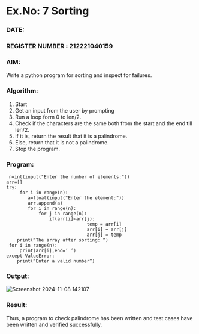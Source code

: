 # Ex.No: 7 Sorting

### DATE:                                                                        
### REGISTER NUMBER :  212221040159
### AIM: 
Write a python program for sorting and inspect for failures. 
### Algorithm:
1. Start
2. Get an input from the user by prompting 
3. Run a loop form 0 to len/2.
4. Check if the characters are the same both from the start and the end till len/2. 
5. If it is, return the result that it is a palindrome.
6. Else, return that it is not a palindrome. 
7. Stop the program.
### Program:
```
 n=int(input("Enter the number of elements:"))  
arr=[]  
try:  
     for i in range(n):  
        a=float(input("Enter the element:"))  
        arr.append(a)  
        for i in range(n):  
            for j in range(n):  
                if(arr[i]<arr[j): 
                              temp = arr[i] 
                              arr[i] = arr[j] 
                              arr[j] = temp 
    print(“The array after sorting: ”) 
 for i in range(n): 
     print(arr[i],end=’ ’) 
except ValueError: 
    print(“Enter a valid number”) 
```












### Output:
![Screenshot 2024-11-08 142107](https://github.com/user-attachments/assets/1abbf75c-e29a-4ba9-b272-fa5182146343)


### Result:
Thus, a program to check palindrome has been written and test cases have been written and verified successfully.
